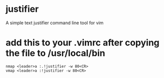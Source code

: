 # justifier
A simple text justifier command line tool for vim

# add this to your .vimrc after copying the file to /usr/local/bin
```
nmap <leader>a :.!justifier -w 80<CR>
vmap <leader>a :!justifier -w 80<CR>
```
